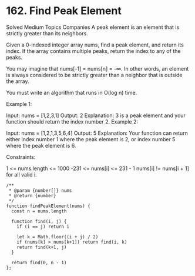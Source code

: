 # 162. Find Peak Element

Solved
Medium
Topics
Companies
A peak element is an element that is strictly greater than its neighbors.

Given a 0-indexed integer array nums, find a peak element, and return its index. If the array contains multiple peaks, return the index to any of the peaks.

You may imagine that nums[-1] = nums[n] = -∞. In other words, an element is always considered to be strictly greater than a neighbor that is outside the array.

You must write an algorithm that runs in O(log n) time.

Example 1:

Input: nums = [1,2,3,1]
Output: 2
Explanation: 3 is a peak element and your function should return the index number 2.
Example 2:

Input: nums = [1,2,1,3,5,6,4]
Output: 5
Explanation: Your function can return either index number 1 where the peak element is 2, or index number 5 where the peak element is 6.

Constraints:

1 <= nums.length <= 1000
-231 <= nums[i] <= 231 - 1
nums[i] != nums[i + 1] for all valid i.

```
/**
 * @param {number[]} nums
 * @return {number}
 */
function findPeakElement(nums) {
  const n = nums.length

  function find(i, j) {
    if (i == j) return i

    let k = Math.floor((i + j) / 2)
    if (nums[k] > nums[k+1]) return find(i, k)
    return find(k+1, j)
  }

  return find(0, n - 1)
};
```
